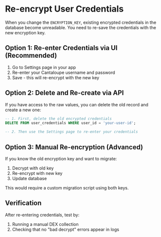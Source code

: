 # Re-encrypt User Credentials

When you change the `ENCRYPTION_KEY`, existing encrypted credentials in the database become unreadable. You need to re-save the credentials with the new encryption key.

## Option 1: Re-enter Credentials via UI (Recommended)

1. Go to Settings page in your app
2. Re-enter your Cantaloupe username and password
3. Save - this will re-encrypt with the new key

## Option 2: Delete and Re-create via API

If you have access to the raw values, you can delete the old record and create a new one:

```sql
-- 1. First, delete the old encrypted credentials
DELETE FROM user_credentials WHERE user_id = 'your-user-id';

-- 2. Then use the Settings page to re-enter your credentials
```

## Option 3: Manual Re-encryption (Advanced)

If you know the old encryption key and want to migrate:

1. Decrypt with old key
2. Re-encrypt with new key
3. Update database

This would require a custom migration script using both keys.

## Verification

After re-entering credentials, test by:
1. Running a manual DEX collection
2. Checking that no "bad decrypt" errors appear in logs
